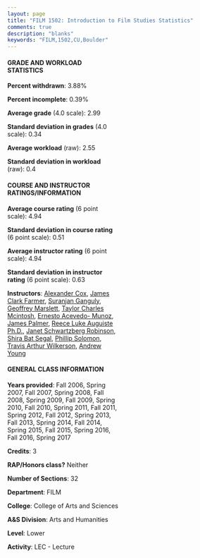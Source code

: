 ```yaml
---
layout: page
title: "FILM 1502: Introduction to Film Studies Statistics"
comments: true
description: "blanks"
keywords: "FILM,1502,CU,Boulder"
---
```

<head>
<script src="https://ajax.googleapis.com/ajax/libs/jquery/2.1.3/jquery.min.js"></script>
<script src="https://dl.dropboxusercontent.com/s/pc42nxpaw1ea4o9/highcharts.js?dl=0"></script>
<!-- <script src="../assets/js/highcharts.js"></script> -->
<style type="text/css">@font-face {
	font-family: "Bebas Neue";
	src: url(https://www.filehosting.org/file/details/544349/BebasNeue Regular.otf) format("opentype");
	}
	h1.Bebas { 
		font-family: "Bebas Neue", Verdana, Tahoma;
	}
</style>
</head>
<body>
	<div id="container" style="float: right; width: 45%; height: 88%; margin-left: 2.5%; margin-right: 2.5%;"></div>
	<script language="JavaScript">
		$(document).ready(function() {
		var chart = {type: 'column'};
		var title = {text: 'Grade Distribution'};
		var xAxis = {categories: ['A','B','C','D','F'],crosshair: true};
		var yAxis = {min: 0,title: {text: 'Percentage'}};
		var tooltip = {headerFormat: '<center><b><span style="font-size:20px">{point.key}</span></b></center>',
		               pointFormat: '<td style="padding:0"><b>{point.y:.1f}%</b></td>',
		               footerFormat: '</table>',shared: true,useHTML: true};
		var plotOptions = {column: {pointPadding: 0.0,borderWidth: 0}};  
		var credits = {enabled: false};var series= [{name: 'Percent',data: [37.26,39.31,15.08,4.31,4.04,]}];
		var json = {};
		json.chart = chart;
		json.title = title;
		json.tooltip = tooltip;
		json.xAxis = xAxis;
		json.yAxis = yAxis;  
		json.series = series;
		json.plotOptions = plotOptions;  
		json.credits = credits;
		$('#container').highcharts(json);
	});
	</script>
</body>
			   
#### GRADE AND WORKLOAD STATISTICS

**Percent withdrawn**: 3.88%

**Percent incomplete**: 0.39%

**Average grade** (4.0 scale): 2.99

**Standard deviation in grades** (4.0 scale): 0.34

**Average workload** (raw): 2.55

**Standard deviation in workload** (raw): 0.4

#### COURSE AND INSTRUCTOR RATINGS/INFORMATION

**Average course rating** (6 point scale): 4.94

**Standard deviation in course rating** (6 point scale): 0.51

**Average instructor rating** (6 point scale): 4.94

**Standard deviation in instructor rating** (6 point scale): 0.63

**Instructors**: <a href='../../instructors/Alexander_Cox'>Alexander Cox</a>, <a href='../../instructors/James_Clark_Farmer'>James Clark Farmer</a>, <a href='../../instructors/Suranjan_Ganguly'>Suranjan Ganguly</a>, <a href='../../instructors/Geoffrey_Marslett'>Geoffrey Marslett</a>, <a href='../../instructors/Taylor_Charles_Mcintosh'>Taylor Charles Mcintosh</a>, <a href='../../instructors/Ernesto_Acevedo-_Munoz'>Ernesto Acevedo- Munoz</a>, <a href='../../instructors/James_Palmer'>James Palmer</a>, <a href='../../instructors/Reece_Luke_Auguiste_Ph.D.'>Reece Luke Auguiste Ph.D.</a>, <a href='../../instructors/Janet_Schwartzberg_Robinson'>Janet Schwartzberg Robinson</a>, <a href='../../instructors/Shira_Bat_Segal'>Shira Bat Segal</a>, <a href='../../instructors/Phillip_Solomon'>Phillip Solomon</a>, <a href='../../instructors/Travis_Arthur_Wilkerson'>Travis Arthur Wilkerson</a>, <a href='../../instructors/Andrew_Young'>Andrew Young</a>

#### GENERAL CLASS INFORMATION

**Years provided**: Fall 2006, Spring 2007, Fall 2007, Spring 2008, Fall 2008, Spring 2009, Fall 2009, Spring 2010, Fall 2010, Spring 2011, Fall 2011, Spring 2012, Fall 2012, Spring 2013, Fall 2013, Spring 2014, Fall 2014, Spring 2015, Fall 2015, Spring 2016, Fall 2016, Spring 2017

**Credits**: 3

**RAP/Honors class?** Neither

**Number of Sections**: 32

**Department**: FILM

**College**: College of Arts and Sciences

**A&S Division**: Arts and Humanities

**Level**: Lower

**Activity**: LEC - Lecture
